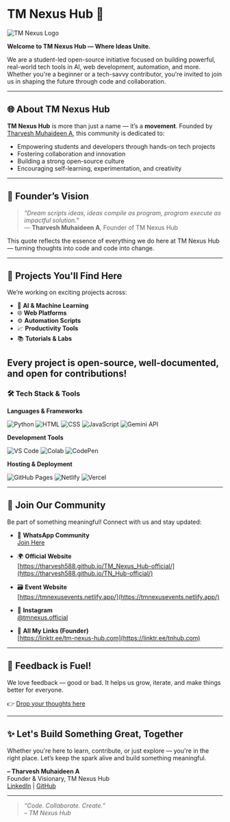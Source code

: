 # TM Nexus Hub 🔗

![TM Nexus Logo](https://avatars.githubusercontent.com/u/207982597?s=200&v=4)

**Welcome to TM Nexus Hub — Where Ideas Unite.**

We are a student-led open-source initiative focused on building powerful, real-world tech tools in AI, web development, automation, and more. Whether you're a beginner or a tech-savvy contributor, you're invited to join us in shaping the future through code and collaboration.

---

## 🌐 About TM Nexus Hub

**TM Nexus Hub** is more than just a name — it’s a **movement**. Founded by [Tharvesh Muhaideen A](https://www.linkedin.com/in/tharvesh2005), this community is dedicated to:

- Empowering students and developers through hands-on tech projects
- Fostering collaboration and innovation
- Building a strong open-source culture
- Encouraging self-learning, experimentation, and creativity

---

## 💭 Founder’s Vision

> *"Dream scripts ideas, ideas compile as program, program execute as impactful solution."*  
> — **Tharvesh Muhaideen A**, Founder of TM Nexus Hub

This quote reflects the essence of everything we do here at TM Nexus Hub — turning thoughts into code and code into change.

---

## 🚀 Projects You'll Find Here

We’re working on exciting projects across:

- 🤖 **AI & Machine Learning**
- 🌐 **Web Platforms**
- ⚙️ **Automation Scripts**
- 📈 **Productivity Tools**
- 📚 **Tutorials & Labs**

Every project is open-source, well-documented, and open for contributions!
---

### 🛠️ Tech Stack & Tools

**Languages & Frameworks**  

![Python](https://img.shields.io/badge/-Python-3776AB?logo=python&logoColor=white&style=flat)
![HTML](https://img.shields.io/badge/-HTML5-E34F26?logo=html5&logoColor=white&style=flat)
![CSS](https://img.shields.io/badge/-CSS3-1572B6?logo=css3&logoColor=white&style=flat)
![JavaScript](https://img.shields.io/badge/-JavaScript-F7DF1E?logo=javascript&logoColor=black&style=flat)
![Gemini API](https://img.shields.io/badge/-Gemini%20API-4285F4?logo=google&logoColor=white&style=flat)


**Development Tools**  

![VS Code](https://img.shields.io/badge/-VS%20Code-007ACC?logo=visualstudiocode&logoColor=white&style=flat)
![Colab](https://img.shields.io/badge/-Google%20Colab-F9AB00?logo=googlecolab&logoColor=white&style=flat)
![CodePen](https://img.shields.io/badge/-CodePen-000000?logo=codepen&logoColor=white&style=flat)


**Hosting & Deployment** 

![GitHub Pages](https://img.shields.io/badge/-GitHub%20Pages-121013?logo=github&logoColor=white&style=flat)
![Netlify](https://img.shields.io/badge/-Netlify-00C7B7?logo=netlify&logoColor=white&style=flat)
![Vercel](https://img.shields.io/badge/-Vercel-000000?logo=vercel&logoColor=white&style=flat)


---

## 📲 Join Our Community

Be part of something meaningful! Connect with us and stay updated:

- 💬 **WhatsApp Community**  
  [Join Here](https://chat.whatsapp.com/IQJTisHS8FLLRU5sVSBi5h)

- 🌍 **Official Website**  
  [https://tharvesh588.github.io/TM_Nexus_Hub-official/](https://tharvesh588.github.io/TN_Hub-official/)

- 🗃️ **Event Website**  
  [https://tmnexusevents.netlify.app/](https://tmnexusevents.netlify.app/)

- 📸 **Instagram**  
  [@tmnexus.official](https://www.instagram.com/tmnexus.official)

- 🔗 **All My Links (Founder)**  
  [https://linktr.ee/tm-nexus-hub.com](https://linktr.ee/tnhub.com)

---

## 💬 Feedback is Fuel!

We love feedback — good or bad. It helps us grow, iterate, and make things better for everyone.

👉 [Drop your thoughts here](https://bit.ly/4cDzYN1)

---

## ✨ Let's Build Something Great, Together

Whether you're here to learn, contribute, or just explore — you're in the right place. Let’s keep the spark alive and build something meaningful.

**– Tharvesh Muhaideen A**  
Founder & Visionary, TM Nexus Hub  
[LinkedIn](https://www.linkedin.com/in/tharvesh2005) | [GitHub](https://github.com/Tharvesh588)

---

> _“Code. Collaborate. Create.”_  
> _– TM Nexus Hub_

